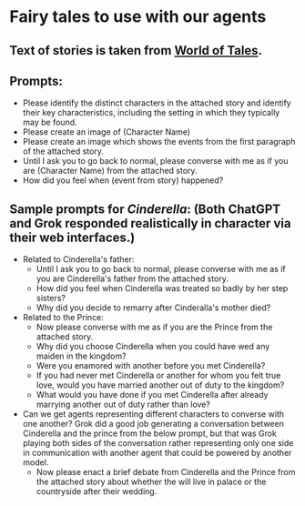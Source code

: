 # Fairy tales to use with our agents

## Text of stories is taken from [World of Tales](https://www.worldoftales.com/fairy_tales.html).

## Prompts:
- Please identify the distinct characters in the attached story and identify their key characteristics, including the setting in which they typically may be found.
- Please create an image of (Character Name)
- Please create an image which shows the events from the first paragraph of the attached story.
- Until I ask you to go back to normal, please converse with me as if you are (Character Name) from the attached story.
- How did you feel when (event from story) happened?

## Sample prompts for *Cinderella*: (Both ChatGPT and Grok responded realistically in character via their web interfaces.)
- Related to Cinderella's father:
    - Until I ask you to go back to normal, please converse with me as if you are Cinderella's father from the attached story.
    - How did you feel when Cinderella was treated so badly by her step sisters?
    - Why did you decide to remarry after Cinderalla's mother died?
- Related to the Prince:
    - Now please converse with me as if you are the Prince from the attached story.
    - Why did you choose Cinderella when you could have wed any maiden in the kingdom?
    - Were you enamored with another before you met Cinderella?
    - If you had never met Cinderella or another for whom you felt true love, would you have married another out of duty to the kingdom?
    - What would you have done if you met Cinderella after already marrying another out of duty rather than love?
- Can we get agents representing different characters to converse with one another?  Grok did a good job generating a conversation between Cinderella and the prince from the below prompt, but that was Grok playing both sides of the conversation rather representing only one side in communication with another agent that could be powered by another model.
    - Now please enact a brief debate from Cinderella and the Prince from the attached story about whether the will live in palace or the countryside after their wedding.

